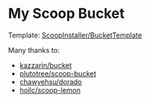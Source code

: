 # My Scoop Bucket

Template: [ScoopInstaller/BucketTemplate](https://github.com/ScoopInstaller/BucketTemplate)

Many thanks to:
- [kazzarin/bucket](https://github.com/kazzarin/bucket)
- [plutotree/scoop-bucket](https://github.com/plutotree/scoop-bucket)
- [chawyehsu/dorado](https://github.com/chawyehsu/dorado)
- [hoilc/scoop-lemon](https://github.com/hoilc/scoop-lemon)
